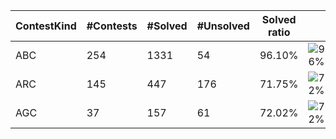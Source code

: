 | ContestKind | #Contests | #Solved | #Unsolved | Solved ratio | |
| - | - | - | - | - | - |
| ABC | 254 | 1331 | 54 | 96.10% | ![96%](https://progress-bar.dev/96?title=Solved) |
| ARC | 145 | 447 | 176 | 71.75% | ![72%](https://progress-bar.dev/72?title=Solved) |
| AGC | 37 | 157 | 61 | 72.02% | ![72%](https://progress-bar.dev/72?title=Solved) |

